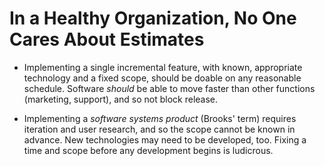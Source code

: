 # In a Healthy Organization, No One Cares About Estimates

- Implementing a single incremental feature, with known, appropriate technology and a fixed scope, should be doable on any reasonable schedule. Software _should_ be able to move faster than other functions (marketing, support), and so not block release.

- Implementing a _software systems product_ (Brooks' term) requires iteration and user research, and so the scope cannot be known in advance. New technologies may need to be developed, too. Fixing a time and scope before any development begins is ludicrous.